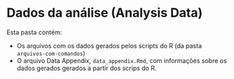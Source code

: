 # Dados da análise (Analysis Data)

Esta pasta contém:

- Os arquivos com os dados gerados pelos scripts do R (da pasta `arquivos-com-comandos`)
- O arquivo Data Appendix, `data_appendix.Rmd`, com informações sobre os dados gerados gerados a partir dos scrips do R. 
